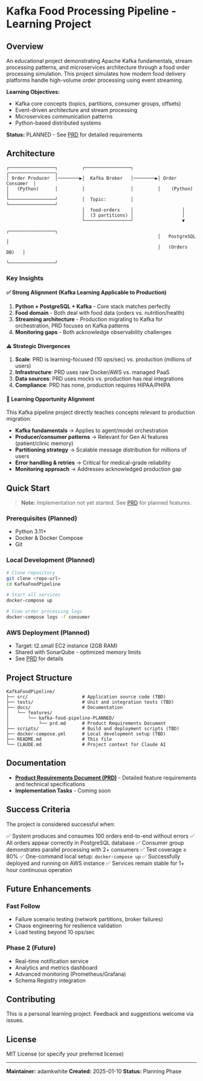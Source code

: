 # Kafka Food Processing Pipeline - Learning Project

## Overview

An educational project demonstrating Apache Kafka fundamentals, stream processing patterns, and microservices architecture through a food order processing simulation. This project simulates how modern food delivery platforms handle high-volume order processing using event streaming.

**Learning Objectives:**
- Kafka core concepts (topics, partitions, consumer groups, offsets)
- Event-driven architecture and stream processing
- Microservices communication patterns
- Python-based distributed systems

**Status:** PLANNED - See [PRD](docs/features/kafka-food-pipeline-PLANNED/prd.md) for detailed requirements

## Architecture

```
┌─────────────────┐         ┌─────────────────┐         ┌─────────────────┐
│ Order Producer  │────────▶│  Kafka Broker   │────────▶│ Order Consumer  │
│   (Python)      │         │                 │         │    (Python)     │
└─────────────────┘         │  Topic:         │         └─────────────────┘
                            │  food-orders    │                  │
                            │  (3 partitions) │                  │
                            └─────────────────┘                  ▼
                                                        ┌─────────────────┐
                                                        │   PostgreSQL    │
                                                        │   (Orders DB)   │
                                                        └─────────────────┘
```


### Key Insights

#### ✅ Strong Alignment (Kafka Learning Applicable to Production)
1. **Python + PostgreSQL + Kafka** - Core stack matches perfectly
2. **Food domain** - Both deal with food data (orders vs. nutrition/health)
3. **Streaming architecture** - Production migrating to Kafka for orchestration, PRD focuses on Kafka patterns
4. **Monitoring gaps** - Both acknowledge observability challenges

#### ⚠️ Strategic Divergences
1. **Scale**: PRD is learning-focused (10 ops/sec) vs. production (millions of users)
2. **Infrastructure**: PRD uses raw Docker/AWS vs. managed PaaS
3. **Data sources**: PRD uses mocks vs. production has real integrations
4. **Compliance**: PRD has none, production requires HIPAA/PHIPA

#### 🎯 Learning Opportunity Alignment
This Kafka pipeline project directly teaches concepts relevant to production migration:
- **Kafka fundamentals** → Applies to agent/model orchestration
- **Producer/consumer patterns** → Relevant for Gen AI features (patient/clinic memory)
- **Partitioning strategy** → Scalable message distribution for millions of users
- **Error handling & retries** → Critical for medical-grade reliability
- **Monitoring approach** → Addresses acknowledged production gap

## Quick Start

> **Note:** Implementation not yet started. See [PRD](docs/features/kafka-food-pipeline-PLANNED/prd.md) for planned features.

### Prerequisites (Planned)
- Python 3.11+
- Docker & Docker Compose
- Git

### Local Development (Planned)
```bash
# Clone repository
git clone <repo-url>
cd KafkaFoodPipeline

# Start all services
docker-compose up

# View order processing logs
docker-compose logs -f consumer
```

### AWS Deployment (Planned)
- Target: t2.small EC2 instance (2GB RAM)
- Shared with SonarQube - optimized memory limits
- See [PRD](docs/features/kafka-food-pipeline-PLANNED/prd.md#aws-deployment-approach) for details

## Project Structure

```
KafkaFoodPipeline/
├── src/                    # Application source code (TBD)
├── tests/                  # Unit and integration tests (TBD)
├── docs/                   # Documentation
│   └── features/
│       └── kafka-food-pipeline-PLANNED/
│           └── prd.md      # Product Requirements Document
├── scripts/                # Build and deployment scripts (TBD)
├── docker-compose.yml      # Local development setup (TBD)
├── README.md               # This file
└── CLAUDE.md               # Project context for Claude AI
```

## Documentation

- **[Product Requirements Document (PRD)](docs/features/kafka-food-pipeline-PLANNED/prd.md)** - Detailed feature requirements and technical specifications
- **Implementation Tasks** - Coming soon

## Success Criteria

The project is considered successful when:

✅ System produces and consumes 100 orders end-to-end without errors
✅ All orders appear correctly in PostgreSQL database
✅ Consumer group demonstrates parallel processing with 2+ consumers
✅ Test coverage ≥ 80%
✅ One-command local setup: `docker-compose up`
✅ Successfully deployed and running on AWS instance
✅ Services remain stable for 1+ hour continuous operation

## Future Enhancements

### Fast Follow
- Failure scenario testing (network partitions, broker failures)
- Chaos engineering for resilience validation
- Load testing beyond 10 ops/sec

### Phase 2 (Future)
- Real-time notification service
- Analytics and metrics dashboard
- Advanced monitoring (Prometheus/Grafana)
- Schema Registry integration

## Contributing

This is a personal learning project. Feedback and suggestions welcome via issues.

## License

MIT License (or specify your preferred license)

---

**Maintainer:** adamkwhite
**Created:** 2025-01-10
**Status:** Planning Phase
